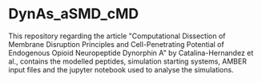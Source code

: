 # DynAs_aSMD_cMD

This repository regarding the article "Computational Dissection of Membrane Disruption Principles and Cell-Penetrating Potential of Endogenous Opioid Neuropeptide Dynorphin A" by Catalina-Hernandez et al., contains the modelled peptides, simulation starting systems, AMBER input files and the jupyter notebook used to analyse the simulations.
